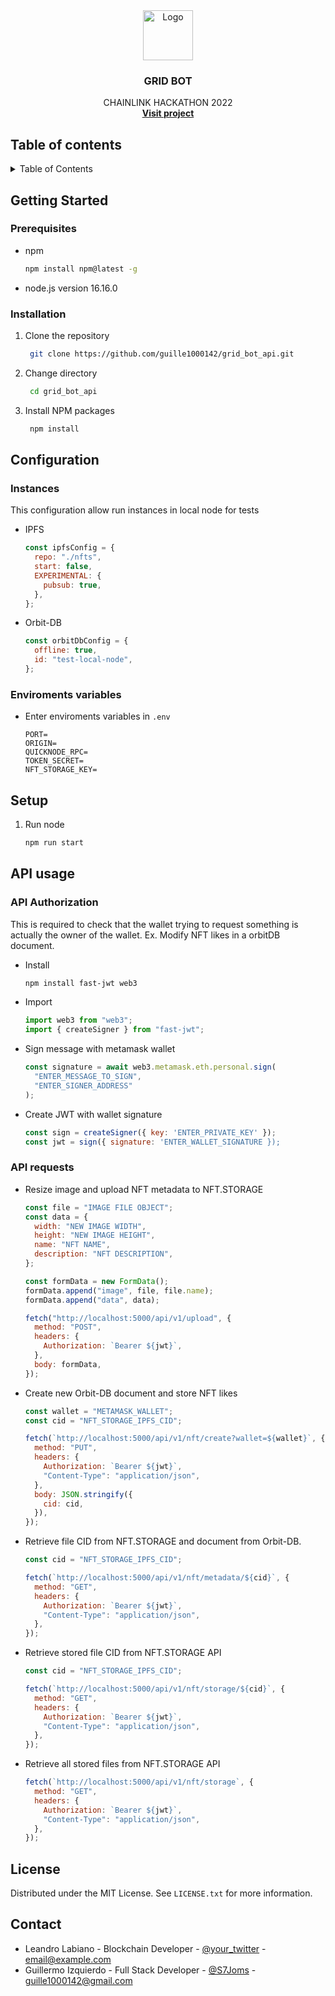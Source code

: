 <div align="center">
  <a href="https://github.com/othneildrew/Best-README-Template">
    <img src="images/logo.png" alt="Logo" width="80" height="80">
  </a>

  <h3 align="center">GRID BOT</h3>

  <p align="center">
   CHAINLINK HACKATHON 2022
    <br />
    <a href="https://wispy-snowflake-7196.on.fleek.co/" target="_blank"><strong>Visit project</strong></a>
  </p>
</div>

<!-- TABLE OF CONTENTS -->

## Table of contents

<details>
  <summary>Table of Contents</summary>
  <ol>
    <li>
      <a href="#getting-started">Getting Started</a>
      <ul>
        <li><a href="#prerequisites">Prerequisites</a></li>
        <li><a href="#installation">Installation</a></li>
      </ul>
    </li>
    <li>
      <a href="#configuration">Configuration</a>
       <ul>
        <li><a href="#instances">Instances</a></li>
        <li><a href="#enviroments-variables">Enviroments variables</a></li>
      </ul>
    </li>
    <li>
      <a href="#api-usage">API usage</a>
      <ul>
        <li><a href="#api-authorization">API authorization</a></li>
        <li><a href="#api-requests">API requests</a></li>
      </ul>
    </li>
    <li><a href="#license">License</a></li>
    <li><a href="#contact">Contact</a></li>
  </ol>
</details>

<!-- GETTING STARTED -->

## Getting Started

### Prerequisites

- npm
  ```sh
  npm install npm@latest -g
  ```
- node.js version 16.16.0

### Installation

1. Clone the repository

   ```sh
    git clone https://github.com/guille1000142/grid_bot_api.git
   ```

2. Change directory

   ```sh
    cd grid_bot_api
   ```

3. Install NPM packages
   ```sh
    npm install
   ```

<!-- CONFIG -->

## Configuration

### Instances

This configuration allow run instances in local node for tests

- IPFS

  ```js
  const ipfsConfig = {
    repo: "./nfts",
    start: false,
    EXPERIMENTAL: {
      pubsub: true,
    },
  };
  ```

- Orbit-DB
  ```js
  const orbitDbConfig = {
    offline: true,
    id: "test-local-node",
  };
  ```

### Enviroments variables

- Enter enviroments variables in `.env`
  ```
  PORT=
  ORIGIN=
  QUICKNODE_RPC=
  TOKEN_SECRET=
  NFT_STORAGE_KEY=
  ```

<!-- SETUP -->

## Setup

1. Run node
   ```sh
   npm run start
   ```

<!-- USAGE -->

## API usage

### API Authorization

This is required to check that the wallet trying to request something is actually the owner of the wallet.
Ex. Modify NFT likes in a orbitDB document.

- Install

  ```sh
  npm install fast-jwt web3
  ```

- Import

  ```js
  import web3 from "web3";
  import { createSigner } from "fast-jwt";
  ```

- Sign message with metamask wallet

  ```js
  const signature = await web3.metamask.eth.personal.sign(
    "ENTER_MESSAGE_TO_SIGN",
    "ENTER_SIGNER_ADDRESS"
  );
  ```

- Create JWT with wallet signature
  ```js
  const sign = createSigner({ key: 'ENTER_PRIVATE_KEY' });
  const jwt = sign({ signature: 'ENTER_WALLET_SIGNATURE });
  ```

### API requests

- Resize image and upload NFT metadata to NFT.STORAGE

  ```js
  const file = "IMAGE FILE OBJECT";
  const data = {
    width: "NEW IMAGE WIDTH",
    height: "NEW IMAGE HEIGHT",
    name: "NFT NAME",
    description: "NFT DESCRIPTION",
  };

  const formData = new FormData();
  formData.append("image", file, file.name);
  formData.append("data", data);

  fetch("http://localhost:5000/api/v1/upload", {
    method: "POST",
    headers: {
      Authorization: `Bearer ${jwt}`,
    },
    body: formData,
  });
  ```

- Create new Orbit-DB document and store NFT likes

  ```js
  const wallet = "METAMASK_WALLET";
  const cid = "NFT_STORAGE_IPFS_CID";

  fetch(`http://localhost:5000/api/v1/nft/create?wallet=${wallet}`, {
    method: "PUT",
    headers: {
      Authorization: `Bearer ${jwt}`,
      "Content-Type": "application/json",
    },
    body: JSON.stringify({
      cid: cid,
    }),
  });
  ```

- Retrieve file CID from NFT.STORAGE and document from Orbit-DB.

  ```js
  const cid = "NFT_STORAGE_IPFS_CID";

  fetch(`http://localhost:5000/api/v1/nft/metadata/${cid}`, {
    method: "GET",
    headers: {
      Authorization: `Bearer ${jwt}`,
      "Content-Type": "application/json",
    },
  });
  ```

- Retrieve stored file CID from NFT.STORAGE API

  ```js
  const cid = "NFT_STORAGE_IPFS_CID";

  fetch(`http://localhost:5000/api/v1/nft/storage/${cid}`, {
    method: "GET",
    headers: {
      Authorization: `Bearer ${jwt}`,
      "Content-Type": "application/json",
    },
  });
  ```

- Retrieve all stored files from NFT.STORAGE API

  ```js
  fetch(`http://localhost:5000/api/v1/nft/storage`, {
    method: "GET",
    headers: {
      Authorization: `Bearer ${jwt}`,
      "Content-Type": "application/json",
    },
  });
  ```

<!-- LICENSE -->

## License

Distributed under the MIT License. See `LICENSE.txt` for more information.

<!-- CONTACT -->

## Contact

- Leandro Labiano - Blockchain Developer - [@your_twitter](https://twitter.com/your_username) - email@example.com
- Guillermo Izquierdo - Full Stack Developer - [@S7Joms](https://twitter.com/S7Joms) - guille1000142@gmail.com
